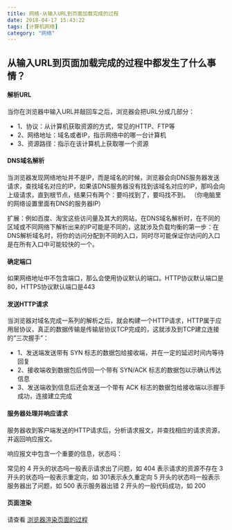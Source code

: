 ```yaml
---
title: 网络-从输入URL到页面加载完成的过程
date: 2018-04-17 15:43:22
tags: [计算机网络]
category: "网络"
---
```

## 从输入URL到页面加载完成的过程中都发生了什么事情？

#### 解析URL

当你在浏览器中输入URL并敲回车之后，浏览器会把URL分成几部分：

* 1、协议：从计算机获取资源的方式，常见的HTTP、FTP等
* 2、网络地址：域名或者IP，指示网络中的哪一台计算机
* 3、资源路径：指示在该计算机上获取哪一个资源

#### DNS域名解析

当浏览器发现网络地址并不是IP，而是域名的时候，浏览器会向DNS服务器发送请求，查找域名对应的IP，如果该DNS服务器没有找到该域名对应的IP，那吗会向上级请求，直到根节点，结果只有两个：要吗找到了，要吗找不到。
（你电脑里的网络设置里面有DNS的服务器IP）

扩展：例如百度、淘宝这些访问量及其大的网站，在DNS域名解析时，在不同的区域或不同网络下解析出来的IP可能是不同的，这就涉及负载均衡的第一步：在DNS解析域名时，将你的访问分配到不同的入口，同时尽可能保证你访问的入口是在所有入口中可能较快的一个。

#### 确定端口

如果网络地址中不包含端口，那么会使用协议默认的端口。HTTP协议默认端口是80，HTTPS协议默认端口是443

#### 发送HTTP请求

当浏览器对域名完成一系列的解析之后，就会构建一个HTTP请求，HTTP属于应用层协议，真正的数据传输是传输层协议TCP完成的，这就涉及到TCP建立连接的“三次握手”：

* 1、发送端发送带有 SYN 标志的数据包给接收端，并在一定的延迟时间内等待回复
* 2、接收端收到数据包后传回一个带有 SYN/ACK 标志的数据包以示确认传达信息
* 3、发送端收到信息后还会发送一个带有 ACK 标志的数据包给接收端以示握手成功，连接建立完成

#### 服务器处理并响应请求

服务器收到客户端发送的HTTP请求后，分析请求报文，并查找相应的请求资源，并返回响应报文。

响应报文中包含一个重要的信息，状态吗：

常见的 4 开头的状态吗一般表示请求出了问题，如 404 表示请求的资源不存在
3 开头的状态吗一般表示重定向，如 301表示永久重定向
5 开头的状态吗一般表示服务器出了问题，如 500 表示服务器出错
2 开头的一般代码成功，如 200

#### 页面渲染

请查看 [浏览器渲染页面的过程](/note/performance/render-page)

